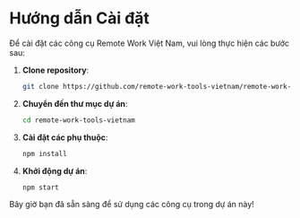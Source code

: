 # Hướng dẫn Cài đặt

Để cài đặt các công cụ Remote Work Việt Nam, vui lòng thực hiện các bước sau:

1. **Clone repository**:
   ```bash
   git clone https://github.com/remote-work-tools-vietnam/remote-work-tools-vietnam.git
   ```

2. **Chuyển đến thư mục dự án**:
   ```bash
   cd remote-work-tools-vietnam
   ```

3. **Cài đặt các phụ thuộc**:
   ```bash
   npm install
   ```

4. **Khởi động dự án**:
   ```bash
   npm start
   ```

Bây giờ bạn đã sẵn sàng để sử dụng các công cụ trong dự án này!